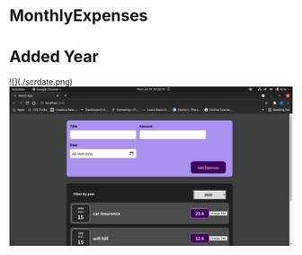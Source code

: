 # MonthlyExpenses
<h1>Added Year</h1>
![](./scrdate.png)

<img src='https://github.com/rajeshraj1998/MonthlyExpenses/blob/withyearselection/scrdate.png' alt='update_with_Date'>

